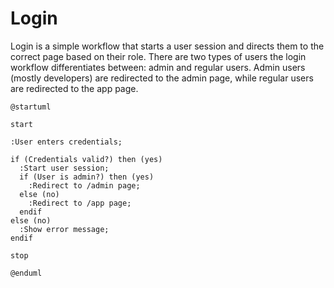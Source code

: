 # Login

Login is a simple workflow that starts a user session and directs them to the
correct page based on their role. There are two types of users the login
workflow differentiates between: admin and regular users. Admin users (mostly
developers) are redirected to the admin page, while regular users are redirected
to the app page.

```plantuml
@startuml

start

:User enters credentials;

if (Credentials valid?) then (yes)
  :Start user session;
  if (User is admin?) then (yes)
    :Redirect to /admin page;
  else (no)
    :Redirect to /app page;
  endif
else (no)
  :Show error message;
endif

stop

@enduml
```
